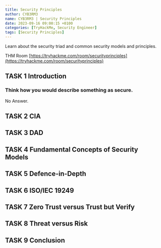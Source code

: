 ```yaml
---
title: Security Principles
author: CYB3RM3
name: CYB3RM3 | Security Principles
date: 2023-09-16 09:00:15 +0100
categories: [TryHackMe, Security Engineer]
tags: [Security Principles]
---
```


Learn about the security triad and common security models and principles.

THM Room [https://tryhackme.com/room/securityprinciples](https://tryhackme.com/room/securityprinciples)


## TASK 1 Introduction
### Think how you would describe something as secure.
No Answer.

## TASK 2 CIA
## TASK 3 DAD
## TASK 4 Fundamental Concepts of Security Models
## TASK 5 Defence-in-Depth
## TASK 6 ISO/IEC 19249
## TASK 7 Zero Trust versus Trust but Verify
## TASK 8 Threat versus Risk
## TASK 9 Conclusion

